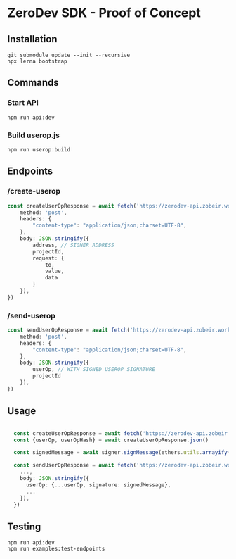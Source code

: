 # ZeroDev SDK - Proof of Concept

## Installation
```
git submodule update --init --recursive
npx lerna bootstrap
```

## Commands

### Start API
```
npm run api:dev
```

### Build userop.js
```
npm run userop:build
```

## Endpoints

### /create-userop
```typescript
const createUserOpResponse = await fetch('https://zerodev-api.zobeir.workers.dev/create-userop', {
    method: 'post',
    headers: {
        "content-type": "application/json;charset=UTF-8",
    },
    body: JSON.stringify({
        address, // SIGNER ADDRESS
        projectId,
        request: {
            to,
            value,
            data
        }
    }),
})
```

### /send-userop
```typescript
const sendUserOpResponse = await fetch('https://zerodev-api.zobeir.workers.dev/send-userop', {
    method: 'post',
    headers: {
        "content-type": "application/json;charset=UTF-8",
    },
    body: JSON.stringify({
        userOp, // WITH SIGNED USEROP SIGNATURE
        projectId
    }),
})
```

## Usage
```typescript

  const createUserOpResponse = await fetch('https://zerodev-api.zobeir.workers.dev/create-userop', {...})
  const {userOp, userOpHash} = await createUserOpResponse.json()

  const signedMessage = await signer.signMessage(ethers.utils.arrayify(userOpHash))

  const sendUserOpResponse = await fetch('https://zerodev-api.zobeir.workers.dev/send-userop', {
    ...,
    body: JSON.stringify({
      userOp: {...userOp, signature: signedMessage},
      ...
    }),
  })
```


## Testing
```
npm run api:dev
npm run examples:test-endpoints
```